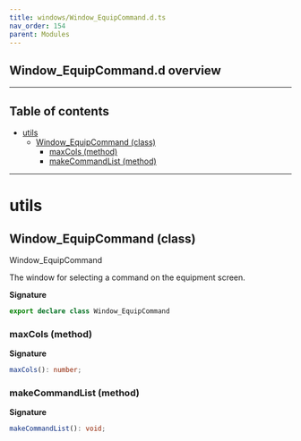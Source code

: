 ```yaml
---
title: windows/Window_EquipCommand.d.ts
nav_order: 154
parent: Modules
---
```


## Window_EquipCommand.d overview

---

<h2 class="text-delta">Table of contents</h2>

- [utils](#utils)
  - [Window_EquipCommand (class)](#window_equipcommand-class)
    - [maxCols (method)](#maxcols-method)
    - [makeCommandList (method)](#makecommandlist-method)

---

# utils

## Window_EquipCommand (class)

Window_EquipCommand

The window for selecting a command on the equipment screen.

**Signature**

```ts
export declare class Window_EquipCommand
```

### maxCols (method)

**Signature**

```ts
maxCols(): number;
```

### makeCommandList (method)

**Signature**

```ts
makeCommandList(): void;
```

